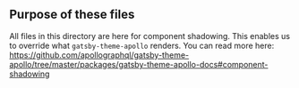 ## Purpose of these files

All files in this directory are here for component shadowing. 
This enables us to override what `gatsby-theme-apollo` renders. 
You can read more here: 
https://github.com/apollographql/gatsby-theme-apollo/tree/master/packages/gatsby-theme-apollo-docs#component-shadowing
